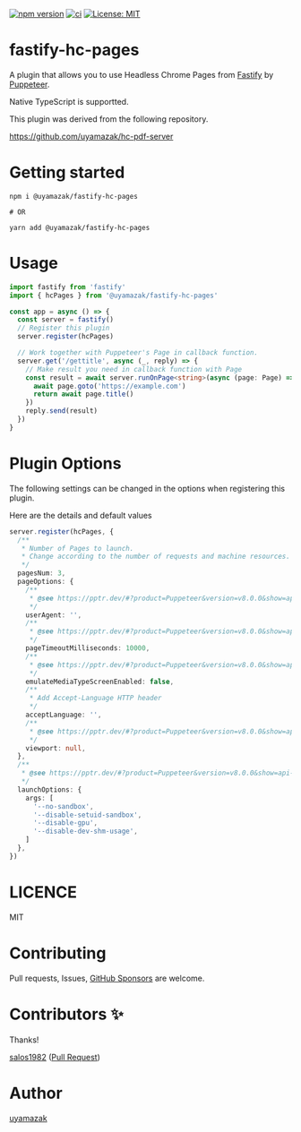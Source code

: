 [![npm version](https://badge.fury.io/js/%40uyamazak%2Ffastify-hc-pages.svg)](https://badge.fury.io/js/%40uyamazak%2Ffastify-hc-pages)
[![ci](https://github.com/uyamazak/fastify-hc-pages/workflows/ci/badge.svg)](https://github.com/uyamazak/fastify-hc-pages/actions?query=workflow%3Aci)
[![License: MIT](https://img.shields.io/badge/License-MIT-brightgreen.svg)](LICENSE)
# fastify-hc-pages
A plugin that allows you to use Headless Chrome Pages from [Fastify](https://www.fastify.io/) by [Puppeteer](https://pptr.dev/).

Native TypeScript is supportted.

This plugin was derived from the following repository.

https://github.com/uyamazak/hc-pdf-server

# Getting started
```
npm i @uyamazak/fastify-hc-pages

# OR

yarn add @uyamazak/fastify-hc-pages
```

# Usage

```typescript
import fastify from 'fastify'
import { hcPages } from '@uyamazak/fastify-hc-pages'

const app = async () => {
  const server = fastify()
  // Register this plugin
  server.register(hcPages)

  // Work together with Puppeteer's Page in callback function.
  server.get('/gettitle', async (_, reply) => {
    // Make result you need in callback function with Page
    const result = await server.runOnPage<string>(async (page: Page) => {
      await page.goto('https://example.com')
      return await page.title()
    })
    reply.send(result)
  })
}
```
# Plugin Options
The following settings can be changed in the options when registering this plugin.

Here are the details and default values
```typescript
server.register(hcPages, {
  /**
   * Number of Pages to launch.
   * Change according to the number of requests and machine resources.
   */
  pagesNum: 3,
  pageOptions: {
    /**
     * @see https://pptr.dev/#?product=Puppeteer&version=v8.0.0&show=api-pagesetuseragentuseragent
     */
    userAgent: '',
    /**
     * @see https://pptr.dev/#?product=Puppeteer&version=v8.0.0&show=api-pagesetdefaulttimeouttimeout
     */
    pageTimeoutMilliseconds: 10000,
    /**
     * @see https://pptr.dev/#?product=Puppeteer&version=v8.0.0&show=api-pageemulatemediatypetype
     */
    emulateMediaTypeScreenEnabled: false,
    /**
     * Add Accept-Language HTTP header
     */
    acceptLanguage: '',
    /**
     * @see https://pptr.dev/#?product=Puppeteer&version=v8.0.0&show=api-pagesetviewportviewport
     */
    viewport: null,
  },
  /**
   * @see https://pptr.dev/#?product=Puppeteer&version=v8.0.0&show=api-puppeteerlaunchoptions
   */
  launchOptions: {
    args: [
      '--no-sandbox',
      '--disable-setuid-sandbox',
      '--disable-gpu',
      '--disable-dev-shm-usage',
    ]
  },
})
```
# LICENCE
MIT

# Contributing
Pull requests, Issues, [GitHub Sponsors](https://github.com/sponsors/uyamazak/) are welcome.

# Contributors ✨
Thanks!

[salos1982](https://github.com/salos1982) ([Pull Request](https://github.com/uyamazak/hc-pdf-server/pull/96))

# Author
[uyamazak](https://github.com/uyamazak)


